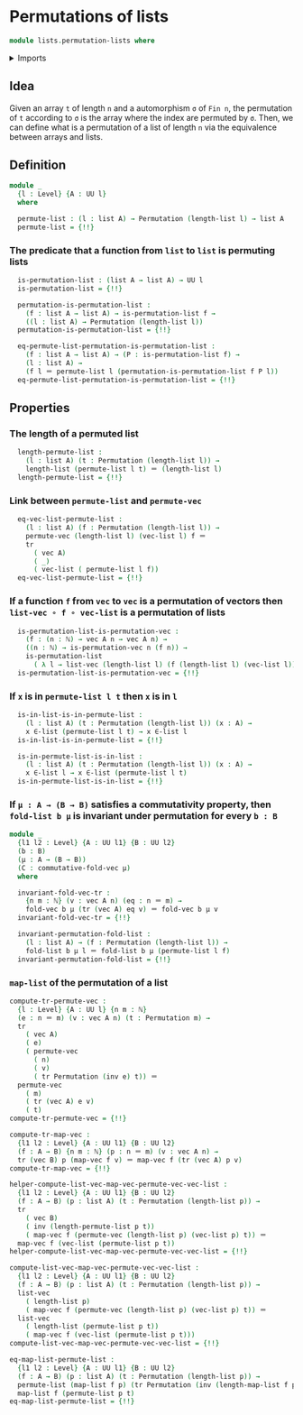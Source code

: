 # Permutations of lists

```agda
module lists.permutation-lists where
```

<details><summary>Imports</summary>

```agda
open import elementary-number-theory.equality-natural-numbers
open import elementary-number-theory.natural-numbers

open import finite-group-theory.permutations-standard-finite-types

open import foundation.action-on-identifications-functions
open import foundation.dependent-pair-types
open import foundation.equality-dependent-pair-types
open import foundation.identity-types
open import foundation.propositions
open import foundation.transport-along-identifications
open import foundation.universe-levels

open import linear-algebra.functoriality-vectors
open import linear-algebra.vectors

open import lists.arrays
open import lists.functoriality-lists
open import lists.lists
open import lists.permutation-vectors
```

</details>

## Idea

Given an array `t` of length `n` and a automorphism `σ` of `Fin n`, the
permutation of `t` according to `σ` is the array where the index are permuted by
`σ`. Then, we can define what is a permutation of a list of length `n` via the
equivalence between arrays and lists.

## Definition

```agda
module _
  {l : Level} {A : UU l}
  where

  permute-list : (l : list A) → Permutation (length-list l) → list A
  permute-list = {!!}
```

### The predicate that a function from `list` to `list` is permuting lists

```agda
  is-permutation-list : (list A → list A) → UU l
  is-permutation-list = {!!}

  permutation-is-permutation-list :
    (f : list A → list A) → is-permutation-list f →
    ((l : list A) → Permutation (length-list l))
  permutation-is-permutation-list = {!!}

  eq-permute-list-permutation-is-permutation-list :
    (f : list A → list A) → (P : is-permutation-list f) →
    (l : list A) →
    (f l ＝ permute-list l (permutation-is-permutation-list f P l))
  eq-permute-list-permutation-is-permutation-list = {!!}
```

## Properties

### The length of a permuted list

```agda
  length-permute-list :
    (l : list A) (t : Permutation (length-list l)) →
    length-list (permute-list l t) ＝ (length-list l)
  length-permute-list = {!!}
```

### Link between `permute-list` and `permute-vec`

```agda
  eq-vec-list-permute-list :
    (l : list A) (f : Permutation (length-list l)) →
    permute-vec (length-list l) (vec-list l) f ＝
    tr
      ( vec A)
      ( _)
      ( vec-list ( permute-list l f))
  eq-vec-list-permute-list = {!!}
```

### If a function `f` from `vec` to `vec` is a permutation of vectors then `list-vec ∘ f ∘ vec-list` is a permutation of lists

```agda
  is-permutation-list-is-permutation-vec :
    (f : (n : ℕ) → vec A n → vec A n) →
    ((n : ℕ) → is-permutation-vec n (f n)) →
    is-permutation-list
      ( λ l → list-vec (length-list l) (f (length-list l) (vec-list l)))
  is-permutation-list-is-permutation-vec = {!!}
```

### If `x` is in `permute-list l t` then `x` is in `l`

```agda
  is-in-list-is-in-permute-list :
    (l : list A) (t : Permutation (length-list l)) (x : A) →
    x ∈-list (permute-list l t) → x ∈-list l
  is-in-list-is-in-permute-list = {!!}

  is-in-permute-list-is-in-list :
    (l : list A) (t : Permutation (length-list l)) (x : A) →
    x ∈-list l → x ∈-list (permute-list l t)
  is-in-permute-list-is-in-list = {!!}
```

### If `μ : A → (B → B)` satisfies a commutativity property, then `fold-list b μ` is invariant under permutation for every `b : B`

```agda
module _
  {l1 l2 : Level} {A : UU l1} {B : UU l2}
  (b : B)
  (μ : A → (B → B))
  (C : commutative-fold-vec μ)
  where

  invariant-fold-vec-tr :
    {n m : ℕ} (v : vec A n) (eq : n ＝ m) →
    fold-vec b μ (tr (vec A) eq v) ＝ fold-vec b μ v
  invariant-fold-vec-tr = {!!}

  invariant-permutation-fold-list :
    (l : list A) → (f : Permutation (length-list l)) →
    fold-list b μ l ＝ fold-list b μ (permute-list l f)
  invariant-permutation-fold-list = {!!}
```

### `map-list` of the permutation of a list

```agda
compute-tr-permute-vec :
  {l : Level} {A : UU l} {n m : ℕ}
  (e : n ＝ m) (v : vec A n) (t : Permutation m) →
  tr
    ( vec A)
    ( e)
    ( permute-vec
      ( n)
      ( v)
      ( tr Permutation (inv e) t)) ＝
  permute-vec
    ( m)
    ( tr (vec A) e v)
    ( t)
compute-tr-permute-vec = {!!}

compute-tr-map-vec :
  {l1 l2 : Level} {A : UU l1} {B : UU l2}
  (f : A → B) {n m : ℕ} (p : n ＝ m) (v : vec A n) →
  tr (vec B) p (map-vec f v) ＝ map-vec f (tr (vec A) p v)
compute-tr-map-vec = {!!}

helper-compute-list-vec-map-vec-permute-vec-vec-list :
  {l1 l2 : Level} {A : UU l1} {B : UU l2}
  (f : A → B) (p : list A) (t : Permutation (length-list p)) →
  tr
    ( vec B)
    ( inv (length-permute-list p t))
    ( map-vec f (permute-vec (length-list p) (vec-list p) t)) ＝
  map-vec f (vec-list (permute-list p t))
helper-compute-list-vec-map-vec-permute-vec-vec-list = {!!}

compute-list-vec-map-vec-permute-vec-vec-list :
  {l1 l2 : Level} {A : UU l1} {B : UU l2}
  (f : A → B) (p : list A) (t : Permutation (length-list p)) →
  list-vec
    ( length-list p)
    ( map-vec f (permute-vec (length-list p) (vec-list p) t)) ＝
  list-vec
    ( length-list (permute-list p t))
    ( map-vec f (vec-list (permute-list p t)))
compute-list-vec-map-vec-permute-vec-vec-list = {!!}

eq-map-list-permute-list :
  {l1 l2 : Level} {A : UU l1} {B : UU l2}
  (f : A → B) (p : list A) (t : Permutation (length-list p)) →
  permute-list (map-list f p) (tr Permutation (inv (length-map-list f p)) t) ＝
  map-list f (permute-list p t)
eq-map-list-permute-list = {!!}
```
